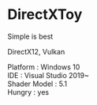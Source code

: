 # DirectXToy
Simple is best

DirectX12, Vulkan


Platform : Windows 10  
IDE : Visual Studio 2019~  
Shader Model : 5.1  
Hungry : yes  
